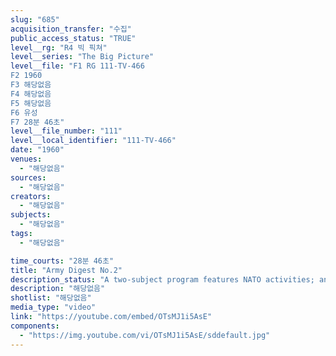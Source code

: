```yaml
---
slug: "685"
acquisition_transfer: "수집"
public_access_status: "TRUE"
level__rg: "R4 빅 픽쳐"
level__series: "The Big Picture"
level__file: "F1 RG 111-TV-466
F2 1960
F3 해당없음
F4 해당없음
F5 해당없음
F6 유성
F7 28분 46초"
level__file_number: "111"
level__local_identifier: "111-TV-466"
date: "1960"
venues: 
  - "해당없음"
sources: 
  - "해당없음"
creators: 
  - "해당없음"
subjects: 
  - "해당없음"
tags: 
  - "해당없음"

time_courts: "28분 46초"
title: "Army Digest No.2"
description_status: "A two-subject program features NATO activities; and an investigating team sifts evidence of an airplane crash to determine what caused the accident."
description: "해당없음"
shotlist: "해당없음"
media_type: "video"
link: "https://youtube.com/embed/OTsMJ1i5AsE"
components: 
  - "https://img.youtube.com/vi/OTsMJ1i5AsE/sddefault.jpg"
---
```

